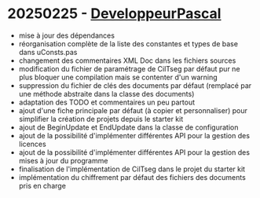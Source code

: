 # 20250225 - [DeveloppeurPascal](https://github.com/DeveloppeurPascal)

* mise à jour des dépendances
* réorganisation complète de la liste des constantes et types de base dans uConsts.pas
* changement des commentaires XML Doc dans les fichiers sources
* modification du fichier de paramétrage de CilTseg par défaut pur ne plus bloquer une compilation mais se contenter d'un warning
* suppression du fichier de clés des documents par défaut (remplacé par une méthode abstraite dans la classe des documents)
* adaptation des TODO et commentaires un peu partout
* ajout d'une fiche principale par défaut (à copier et personnaliser) pour simplifier la création de projets depuis le starter kit
* ajout de BeginUpdate et EndUpdate dans la classe de configuration
* ajout de la possibilité d'implémenter différentes API pour la gestion des licences
* ajout de la possibilité d'implémenter différentes API pour la gestion des mises à jour du programme
* finalisation de l'implémentation de CilTseg dans le projet du starter kit
* implémentation du chiffrement par défaut des fichiers des documents pris en charge
